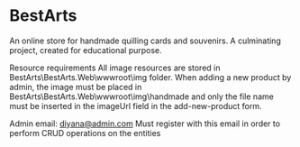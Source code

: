 # BestArts
An online store for handmade quilling cards and souvenirs. A culminating project, created for educational purpose.


Resource requirements
All image resources are stored in BestArts\BestArts.Web\wwwroot\img folder.
When adding a new product by admin, the image must be placed in BestArts\BestArts.Web\wwwroot\img\handmade and only the file name must be inserted in the imageUrl field in the add-new-product form.

Admin email: diyana@admin.com
Must register with this email in order to perform CRUD operations on the entities